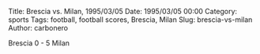Title: Brescia vs. Milan, 1995/03/05
Date: 1995/03/05 00:00
Category: sports
Tags: football, football scores, Brescia, Milan
Slug: brescia-vs-milan
Author: carbonero


Brescia 0 - 5 Milan
